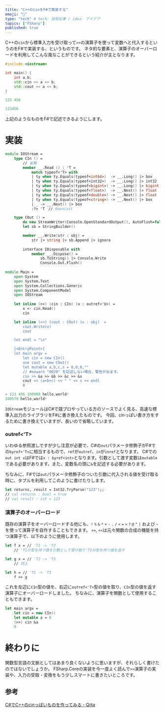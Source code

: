 ```yaml
---
title: "C++のcinをF#で実装する"
emoji: "🎸"
type: "tech" # tech: 技術記事 / idea: アイデア
topics: ["FSharp"]
published: true
---
```


C++の`cin`から標準入力を受け取って`>>`の演算子を使って変数へと代入するというのをF#で実装する、というものです。
ネタ的な要素と、演算子のオーバーロードを利用してこんな風なことができるという紹介が主となります。

``` cpp
#include <iostream>

int main() {
    int a,b;
    std::cin >> a >> b;
    std::cout << a << b;
}
```

``` powershell : 入力
123 456
```

``` powershell : 出力 
123456
```

上記のようなものをF#で記述できるようにします。

# 実装
``` fsharp
module IOStream =
    type CIn () =
        // 省略
        member __.Read () : 'T =
            match typeof<'T> with
            | ty when ty.Equals(typeof<int64>)  -> __.Long() |> box
            | ty when ty.Equals(typeof<int32>)  -> __.Long() |> int32  |> box
            | ty when ty.Equals(typeof<bigint>) -> __.Long() |> bigint |> box
            | ty when ty.Equals(typeof<float>)  -> __.Next() |> float  |> box
            | ty when ty.Equals(typeof<double>) -> __.Next() |> float  |> box
            | ty when ty.Equals(typeof<string>) -> __.Next() |> box
            | _ -> __.Next() |> box
            :?> 'T　// downcast

    type COut () =
        do new StreamWriter(Console.OpenStandardOutput(), AutoFlush=false) |> Console.SetOut
        let sb = StringBuilder()

        member __.Write(str : obj) =
            str |> string |> sb.Append |> ignore
        
        interface IDisposable with
            member __.Dispose() =
                sb.ToString() |> Console.Write
                Console.Out.Flush()
                     
module Main =  
    open System
    open System.Text
    open System.Collections.Generic
    open System.ComponentModel
    open IOStream
    
    let inline (>>) (cin : CIn) (x : outref<'U>) =
        x <- cin.Read()
        cin

    let inline (<<) (cout : COut) (x : obj)  =
        cout.Write(x)
        cout

    let endl = "\n"

    [<EntryPoint>]
    let main argv =
        let cin = new CIn()
        use cout = new COut()
        let mutable a,b,c,s = 0,0,0,""
        // #nowarn "0020" を記述しない場合、警告が出ます。
        cin >> &a >> &b >> &c >> &s
        cout << (a+b+c) << " " << s << endl
        0
```

``` powershell : 出力
> 123 456 100000 hello,world!
100579 hello,world!
```

`IOStream`モジュールはC#で競プロやっている方のソースでよく見る、高速な標準入出力のライブラリをF#に書き換えたものです。
今回、cinっぽい書き方をするために書き換えていますが、長いので省略しています。

### outref<'T>
いわゆる参照渡しですが少し注意が必要で、C#の`out`パラメータ修飾子がF#での`byref<'T>`に相当するもので、`ref`が`outref`、`in`が`inref`となります。
C#での`out int x`はF#では`x : byref<int>`となります。引数として渡す変数は`mutable`である必要があります。また、変数名の頭に`&`を記述する必要があります。

ちなみに、F#では`out`パラメータ修飾子のついた引数に代入される値を受け取る時に、タプルを利用してこのように書けたりします。

``` fsharp
let returns, result = Int32.TryParse("123");;
// val returns : bool = true
// val result : int = 123
```

### 演算子のオーバーロード
既存の演算子をオーバーロードする他にも、`!` `%` `&` `*` `+` `-` `.` `/` `<` `=` `>` `?` `@` `^` `|` および `~` を使って演算子を自作することもできます。
`>>`, `<<`は元々関数の合成の機能を持つ演算子で、以下のように使用します。

``` fsharp
let f x = // 'T1 -> 'T2
    // 'T1の型を持つ値を引数として受け取り'T2の型を持つ値を返す

let g x = // 'T2 -> 'T3
    // 同上

let h = // 'T1 -> 'T3
    f >> g
```

これを左辺に`CIn`型の値を、右辺に`outref<'T>`型の値を取り、`CIn`型の値を返す演算子にオーバーロードしました。
ちなみに、演算子を関数として使用することもできます。

``` fsharp
let main argv =
    let cin = new CIn()
    let mutable a = 0
    (>>) cin &a
    0
```

# 終わりに
関数型言語の文脈としてはあまり良くないように思いますが、それらしく書けたのではないでしょうか。
FSharp.Coreの実装を今一度よく読んで`>>`演算子の実装や、入力の受取・変換をもう少しスマートに書きたいところです。

## 参考
[C#でC++のcinっぽいものを作ってみる - Qiita](https://qiita.com/yuchiki1000yen/items/53061e3937a7f38e2f74)